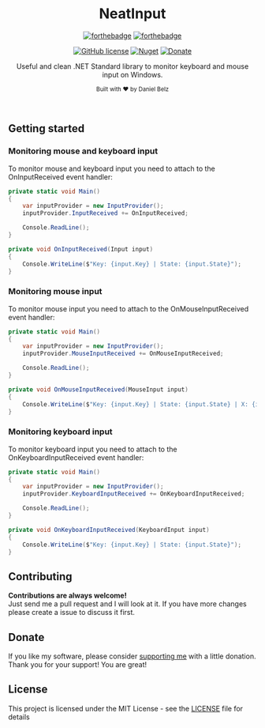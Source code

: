 <h1 align="center">NeatInput</h1>
<div align="center">

[![forthebadge](https://forthebadge.com/images/badges/made-with-c-sharp.svg)](https://forthebadge.com)
[![forthebadge](https://forthebadge.com/images/badges/built-with-grammas-recipe.svg)](https://forthebadge.com)

[![GitHub license](https://img.shields.io/github/license/LegendaryB/NeatInput.svg?longCache=true&style=flat-square)](https://github.com/LegendaryB/NeatInput/blob/master/LICENSE.md)
[![Nuget](https://img.shields.io/nuget/v/NeatInput.svg?style=flat-square)](https://www.nuget.org/packages/NeatInput/)
[![Donate](https://img.shields.io/badge/Donate-PayPal-blue.svg)](https://paypal.me/alphadaniel)

Useful and clean .NET Standard library to monitor keyboard and mouse input on Windows.

<sub>Built with ❤︎ by Daniel Belz</sub>
</div><br>

## Getting started

### Monitoring mouse and keyboard input
To monitor mouse and keyboard input you need to attach to the OnInputReceived event handler:

```csharp
private static void Main()
{
    var inputProvider = new InputProvider();
    inputProvider.InputReceived += OnInputReceived;

    Console.ReadLine();
}

private void OnInputReceived(Input input)
{
    Console.WriteLine($"Key: {input.Key} | State: {input.State}");
}
```

### Monitoring mouse input
To monitor mouse input you need to attach to the OnMouseInputReceived event handler:

```csharp
private static void Main()
{
    var inputProvider = new InputProvider();
    inputProvider.MouseInputReceived += OnMouseInputReceived;

    Console.ReadLine();
}

private void OnMouseInputReceived(MouseInput input)
{
    Console.WriteLine($"Key: {input.Key} | State: {input.State} | X: {input.X} | Y: {input.Y}");
}
```

### Monitoring keyboard input
To monitor keyboard input you need to attach to the OnKeyboardInputReceived event handler:

```csharp
private static void Main()
{
    var inputProvider = new InputProvider();
    inputProvider.KeyboardInputReceived += OnKeyboardInputReceived;

    Console.ReadLine();
}

private void OnKeyboardInputReceived(KeyboardInput input)
{
    Console.WriteLine($"Key: {input.Key} | State: {input.State}");
}
```

## Contributing

__Contributions are always welcome!__  
Just send me a pull request and I will look at it. If you have more changes please create a issue to discuss it first.

## Donate
If you like my software, please consider [supporting me](https://paypal.me/alphadaniel) with a little donation. Thank you for your support! You are great!

## License

This project is licensed under the MIT License - see the [LICENSE](LICENSE) file for details
